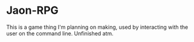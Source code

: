 # Jaon-RPG
This is a game thing I'm planning on making, used by interacting with the user on the command line. Unfinished atm.

